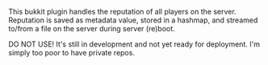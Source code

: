 This bukkit plugin handles the reputation of all players on the server. Reputation is saved as metadata value, stored in a hashmap, and streamed to/from a file on the server during server (re)boot.

DO NOT USE! It's still in development and not yet ready for deployment. I'm simply too poor to have private repos.
